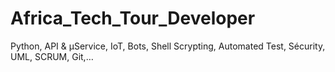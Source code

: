 # Africa_Tech_Tour_Developer
 Python, API & µService, IoT, Bots, Shell Scrypting, Automated Test, Sécurity, UML, SCRUM, Git,…
